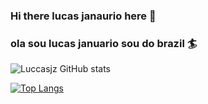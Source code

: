 ### Hi there lucas janaurio here  👋
### ola sou lucas januario sou do brazil  🏄
![Luccasjz GitHub stats](https://github-readme-stats.vercel.app/api?username=luccasjz&show_icons=true&theme=dark)

[![Top Langs](https://github-readme-stats.vercel.app/api/top-langs/?username=luccasjz&hide_progress=true)](https://github.com/anuraghazra/github-readme-stats)
